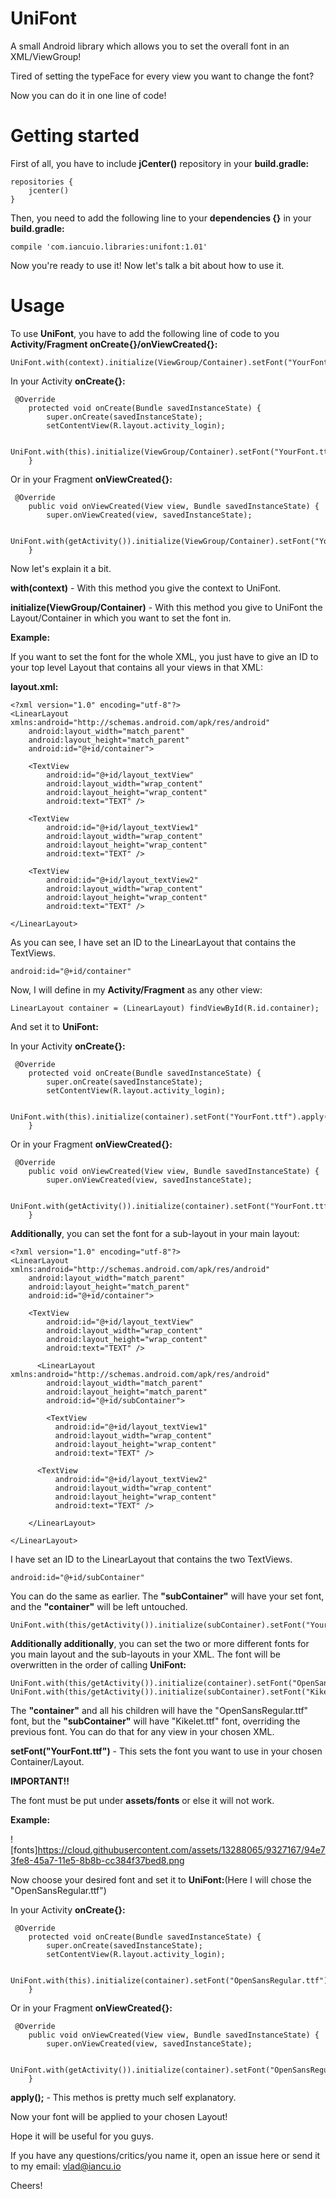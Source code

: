 # UniFont
A small Android library which allows you to set the overall font in an XML/ViewGroup!

Tired of setting the typeFace for every view you want to change the font?

Now you can do it in one line of code!

# Getting started

First of all, you have to include **jCenter()** repository in your **build.gradle:**

```
repositories {
    jcenter()
}
```

Then, you need to add the following line to your **dependencies {}** in your **build.gradle:**

```
compile 'com.iancuio.libraries:unifont:1.01'
```

Now you're ready to use it! Now let's talk a bit about how to use it.

# Usage

To use **UniFont**, you have to add the following line of code to you **Activity/Fragment onCreate{}/onViewCreated{}:**

```
UniFont.with(context).initialize(ViewGroup/Container).setFont("YourFont.ttf").apply();
```

In your Activity **onCreate{}:**

```
 @Override
    protected void onCreate(Bundle savedInstanceState) {
        super.onCreate(savedInstanceState);
        setContentView(R.layout.activity_login);
        
        UniFont.with(this).initialize(ViewGroup/Container).setFont("YourFont.ttf").apply();
    }
```

Or in your Fragment **onViewCreated{}:**

```
 @Override
    public void onViewCreated(View view, Bundle savedInstanceState) {
        super.onViewCreated(view, savedInstanceState);
        
        UniFont.with(getActivity()).initialize(ViewGroup/Container).setFont("YourFont.ttf").apply();
    }
```

Now let's explain it a bit.

**with(context)** - With this method you give the context to UniFont.

**initialize(ViewGroup/Container)** - With this method you give to UniFont the Layout/Container in which you want to set the font in.

**Example:**

If you want to set the font for the whole XML, you just have to give an ID to your top level Layout that contains all your views in that XML:

**layout.xml:**
```
<?xml version="1.0" encoding="utf-8"?>
<LinearLayout xmlns:android="http://schemas.android.com/apk/res/android"
    android:layout_width="match_parent"
    android:layout_height="match_parent"
    android:id="@+id/container">

    <TextView
        android:id="@+id/layout_textView"
        android:layout_width="wrap_content"
        android:layout_height="wrap_content"
        android:text="TEXT" />
        
    <TextView
        android:id="@+id/layout_textView1"
        android:layout_width="wrap_content"
        android:layout_height="wrap_content"
        android:text="TEXT" />
    
    <TextView
        android:id="@+id/layout_textView2"
        android:layout_width="wrap_content"
        android:layout_height="wrap_content"
        android:text="TEXT" />
        
</LinearLayout>
```

As you can see, I have set an ID to the LinearLayout that contains the TextViews.

```
android:id="@+id/container"
```

Now, I will define in my **Activity/Fragment** as any other view:

```
LinearLayout container = (LinearLayout) findViewById(R.id.container);
```

And set it to **UniFont:**

In your Activity **onCreate{}:**

```
 @Override
    protected void onCreate(Bundle savedInstanceState) {
        super.onCreate(savedInstanceState);
        setContentView(R.layout.activity_login);
        
        UniFont.with(this).initialize(container).setFont("YourFont.ttf").apply();
    }
```

Or in your Fragment **onViewCreated{}:**

```
 @Override
    public void onViewCreated(View view, Bundle savedInstanceState) {
        super.onViewCreated(view, savedInstanceState);
        
        UniFont.with(getActivity()).initialize(container).setFont("YourFont.ttf").apply();
    }
```

**Additionally**, you can set the font for a sub-layout in your main layout:

```
<?xml version="1.0" encoding="utf-8"?>
<LinearLayout xmlns:android="http://schemas.android.com/apk/res/android"
    android:layout_width="match_parent"
    android:layout_height="match_parent"
    android:id="@+id/container">

    <TextView
        android:id="@+id/layout_textView"
        android:layout_width="wrap_content"
        android:layout_height="wrap_content"
        android:text="TEXT" />
        
      <LinearLayout xmlns:android="http://schemas.android.com/apk/res/android"
        android:layout_width="match_parent"
        android:layout_height="match_parent"
        android:id="@+id/subContainer">
        
        <TextView
          android:id="@+id/layout_textView1"
          android:layout_width="wrap_content"
          android:layout_height="wrap_content"
          android:text="TEXT" />
    
      <TextView
          android:id="@+id/layout_textView2"
          android:layout_width="wrap_content"
          android:layout_height="wrap_content"
          android:text="TEXT" />
          
    </LinearLayout>
        
</LinearLayout>
```

I have set an ID to the LinearLayout that contains the two TextViews.

```
android:id="@+id/subContainer"
```

You can do the same as earlier. The **"subContainer"** will have your set font, and the **"container"** will be left untouched.

```
UniFont.with(this/getActivity()).initialize(subContainer).setFont("YourFont.ttf").apply();
```

**Additionally additionally**, you can set the two or more different fonts for you main layout and the sub-layouts in your XML.
The font will be overwritten in the order of calling **UniFont:**

```
UniFont.with(this/getActivity()).initialize(container).setFont("OpenSansRegular.ttf").apply();
UniFont.with(this/getActivity()).initialize(subContainer).setFont("Kikelet.ttf").apply();
```

The **"container"** and all his children will have the "OpenSansRegular.ttf" font, but the **"subContainer"** will have "Kikelet.ttf" font, overriding the previous font. You can do that for any view in your chosen XML.

**setFont("YourFont.ttf")** - This sets the font you want to use in your chosen Container/Layout.

**IMPORTANT!!**

The font must be put under **assets/fonts** or else it will not work.

**Example:**

![fonts]https://cloud.githubusercontent.com/assets/13288065/9327167/94e73fe8-45a7-11e5-8b8b-cc384f37bed8.png

Now choose your desired font and set it to **UniFont:**(Here I will chose the "OpenSansRegular.ttf")

In your Activity **onCreate{}:**

```
 @Override
    protected void onCreate(Bundle savedInstanceState) {
        super.onCreate(savedInstanceState);
        setContentView(R.layout.activity_login);
        
        UniFont.with(this).initialize(container).setFont("OpenSansRegular.ttf").apply();
    }
```

Or in your Fragment **onViewCreated{}:**

```
 @Override
    public void onViewCreated(View view, Bundle savedInstanceState) {
        super.onViewCreated(view, savedInstanceState);
        
        UniFont.with(getActivity()).initialize(container).setFont("OpenSansRegular.ttf").apply();
    }
```

**apply();** - This methos is pretty much self explanatory.

Now your font will be applied to your chosen Layout!

Hope it will be useful for you guys.

If you have any questions/critics/you name it, open an issue here or send it to my email: vlad@iancu.io

Cheers!








